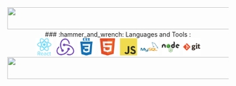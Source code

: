 <div id="header" align="center">
  <img src=https://media0.giphy.com/media/v1.Y2lkPTc5MGI3NjExaW9kZHNobzJ4bzJmMzk1N2EzNnp4ZnAyb3d2bjkwbXNoYzhobTJtcCZlcD12MV9pbnRlcm5hbF9naWZfYnlfaWQmY3Q9Zw/ohONS2y8GTDoI/giphy.gif width="846" height="50"/>
</div>


<div align="center"> ### :hammer_and_wrench: Languages and Tools :</div>
<div align="center">
  <img src="https://github.com/devicons/devicon/blob/master/icons/react/react-original-wordmark.svg" title="React" alt="React" width="40" height="40"/>&nbsp;
  <img src="https://github.com/devicons/devicon/blob/master/icons/redux/redux-original.svg" title="Redux" alt="Redux " width="40" height="40"/>&nbsp;
  <img src="https://github.com/devicons/devicon/blob/master/icons/css3/css3-plain-wordmark.svg"  title="CSS3" alt="CSS" width="40" height="40"/>&nbsp;
  <img src="https://github.com/devicons/devicon/blob/master/icons/html5/html5-original.svg" title="HTML5" alt="HTML" width="40" height="40"/>&nbsp;
  <img src="https://github.com/devicons/devicon/blob/master/icons/javascript/javascript-original.svg" title="JavaScript" alt="JavaScript" width="40" height="40"/>&nbsp;
  <img src="https://github.com/devicons/devicon/blob/master/icons/mysql/mysql-original-wordmark.svg" title="MySQL"  alt="MySQL" width="40" height="40"/>&nbsp;
  <img src="https://github.com/devicons/devicon/blob/master/icons/nodejs/nodejs-original-wordmark.svg" title="NodeJS" alt="NodeJS" width="40" height="40"/>&nbsp;
  <img src="https://github.com/devicons/devicon/blob/master/icons/git/git-original-wordmark.svg" title="Git" **alt="Git" width="40" height="40"/>
</div>

<div id="footer" align="center">
  <img src=https://media0.giphy.com/media/v1.Y2lkPTc5MGI3NjExaW9kZHNobzJ4bzJmMzk1N2EzNnp4ZnAyb3d2bjkwbXNoYzhobTJtcCZlcD12MV9pbnRlcm5hbF9naWZfYnlfaWQmY3Q9Zw/ohONS2y8GTDoI/giphy.gif width="846" height="50"/>
</div>
